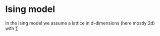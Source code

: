 # Ising model

In the Ising model we assume a lattice in d-dimensions (here mostly 2d) with $\sum$

